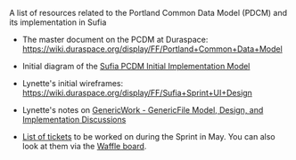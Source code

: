 A list of resources related to the Portland Common Data Model (PDCM) and its implementation in Sufia

* The master document on the PCDM at Duraspace: https://wiki.duraspace.org/display/FF/Portland+Common+Data+Model

* Initial diagram of the [Sufia PCDM Initial Implementation Model](https://docs.google.com/drawings/d/1uTbg0FPQDoa2zN6p1I37m-M3CFnlx85Mp9CEyRw-rf4)

* Lynette's initial wireframes: https://wiki.duraspace.org/display/FF/Sufia+Sprint+UI+Design

* Lynette's notes on [GenericWork - GenericFile Model, Design, and Implementation Discussions](https://wiki.duraspace.org/display/FF/GenericWork+-+GenericFile+Model%2C+Design%2C+and+Implementation+Discussions)

* [List of tickets](https://github.com/projecthydra/sufia/issues?q=is%3Aopen+is%3Aissue+milestone%3A%22May+Hydra+PCDM%22) to be worked on during the Sprint in May. You can also look at them via the [Waffle board](https://waffle.io/projecthydra/sufia?milestone=May%20Hydra%20PCDM). 
